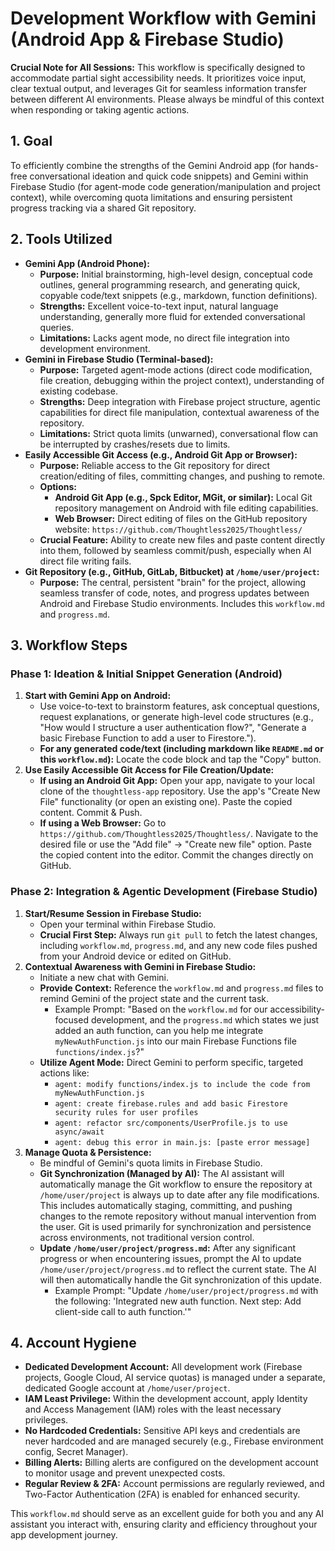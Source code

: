 # Development Workflow with Gemini (Android App & Firebase Studio)

**Crucial Note for All Sessions:** This workflow is specifically designed to accommodate partial sight accessibility needs. It prioritizes voice input, clear textual output, and leverages Git for seamless information transfer between different AI environments. Please always be mindful of this context when responding or taking agentic actions.

## 1. Goal

To efficiently combine the strengths of the Gemini Android app (for hands-free conversational ideation and quick code snippets) and Gemini within Firebase Studio (for agent-mode code generation/manipulation and project context), while overcoming quota limitations and ensuring persistent progress tracking via a shared Git repository.

## 2. Tools Utilized

* **Gemini App (Android Phone):**
    * **Purpose:** Initial brainstorming, high-level design, conceptual code outlines, general programming research, and generating quick, copyable code/text snippets (e.g., markdown, function definitions).
    * **Strengths:** Excellent voice-to-text input, natural language understanding, generally more fluid for extended conversational queries.
    * **Limitations:** Lacks agent mode, no direct file integration into development environment.
* **Gemini in Firebase Studio (Terminal-based):**
    * **Purpose:** Targeted agent-mode actions (direct code modification, file creation, debugging within the project context), understanding of existing codebase.
    * **Strengths:** Deep integration with Firebase project structure, agentic capabilities for direct file manipulation, contextual awareness of the repository.
    * **Limitations:** Strict quota limits (unwarned), conversational flow can be interrupted by crashes/resets due to limits.
* **Easily Accessible Git Access (e.g., Android Git App or Browser):**
    * **Purpose:** Reliable access to the Git repository for direct creation/editing of files, committing changes, and pushing to remote.
    * **Options:**
        *   **Android Git App (e.g., Spck Editor, MGit, or similar):** Local Git repository management on Android with file editing capabilities.
        *   **Web Browser:** Direct editing of files on the GitHub repository website: `https://github.com/Thoughtless2025/Thoughtless/`
    * **Crucial Feature:** Ability to create new files and paste content directly into them, followed by seamless commit/push, especially when AI direct file writing fails.
* **Git Repository (e.g., GitHub, GitLab, Bitbucket) at `/home/user/project`:**
    * **Purpose:** The central, persistent "brain" for the project, allowing seamless transfer of code, notes, and progress updates between Android and Firebase Studio environments. Includes this `workflow.md` and `progress.md`.

## 3. Workflow Steps

### Phase 1: Ideation & Initial Snippet Generation (Android)

1.  **Start with Gemini App on Android:**
    * Use voice-to-text to brainstorm features, ask conceptual questions, request explanations, or generate high-level code structures (e.g., "How would I structure a user authentication flow?", "Generate a basic Firebase Function to add a user to Firestore.").
    * **For any generated code/text (including markdown like `README.md` or this `workflow.md`):** Locate the code block and tap the "Copy" button.
2.  **Use Easily Accessible Git Access for File Creation/Update:**
    * **If using an Android Git App:** Open your app, navigate to your local clone of the `thoughtless-app` repository. Use the app's "Create New File" functionality (or open an existing one). Paste the copied content. Commit & Push.
    * **If using a Web Browser:** Go to `https://github.com/Thoughtless2025/Thoughtless/`. Navigate to the desired file or use the "Add file" -> "Create new file" option. Paste the copied content into the editor. Commit the changes directly on GitHub.

### Phase 2: Integration & Agentic Development (Firebase Studio)

1.  **Start/Resume Session in Firebase Studio:**
    * Open your terminal within Firebase Studio.
    * **Crucial First Step:** Always run `git pull` to fetch the latest changes, including `workflow.md`, `progress.md`, and any new code files pushed from your Android device or edited on GitHub.
2.  **Contextual Awareness with Gemini in Firebase Studio:**
    * Initiate a new chat with Gemini.
    * **Provide Context:** Reference the `workflow.md` and `progress.md` files to remind Gemini of the project state and the current task.
        * Example Prompt: "Based on the `workflow.md` for our accessibility-focused development, and the `progress.md` which states we just added an auth function, can you help me integrate `myNewAuthFunction.js` into our main Firebase Functions file `functions/index.js`?"
    * **Utilize Agent Mode:** Direct Gemini to perform specific, targeted actions like:
        * `agent: modify functions/index.js to include the code from myNewAuthFunction.js`
        * `agent: create firebase.rules and add basic Firestore security rules for user profiles`
        * `agent: refactor src/components/UserProfile.js to use async/await`
        * `agent: debug this error in main.js: [paste error message]`
3.  **Manage Quota & Persistence:**
    * Be mindful of Gemini's quota limits in Firebase Studio.
    * **Git Synchronization (Managed by AI):** The AI assistant will automatically manage the Git workflow to ensure the repository at `/home/user/project` is always up to date after any file modifications. This includes automatically staging, committing, and pushing changes to the remote repository without manual intervention from the user. Git is used primarily for synchronization and persistence across environments, not traditional version control.
    * **Update `/home/user/project/progress.md`:** After any significant progress or when encountering issues, prompt the AI to update `/home/user/project/progress.md` to reflect the current state. The AI will then automatically handle the Git synchronization of this update.
        * Example Prompt: "Update `/home/user/project/progress.md` with the following: 'Integrated new auth function. Next step: Add client-side call to auth function.'"

## 4. Account Hygiene

* **Dedicated Development Account:** All development work (Firebase projects, Google Cloud, AI service quotas) is managed under a separate, dedicated Google account at `/home/user/project`.
* **IAM Least Privilege:** Within the development account, apply Identity and Access Management (IAM) roles with the least necessary privileges.
* **No Hardcoded Credentials:** Sensitive API keys and credentials are never hardcoded and are managed securely (e.g., Firebase environment config, Secret Manager).
* **Billing Alerts:** Billing alerts are configured on the development account to monitor usage and prevent unexpected costs.
* **Regular Review & 2FA:** Account permissions are regularly reviewed, and Two-Factor Authentication (2FA) is enabled for enhanced security.

This `workflow.md` should serve as an excellent guide for both you and any AI assistant you interact with, ensuring clarity and efficiency throughout your app development journey.
